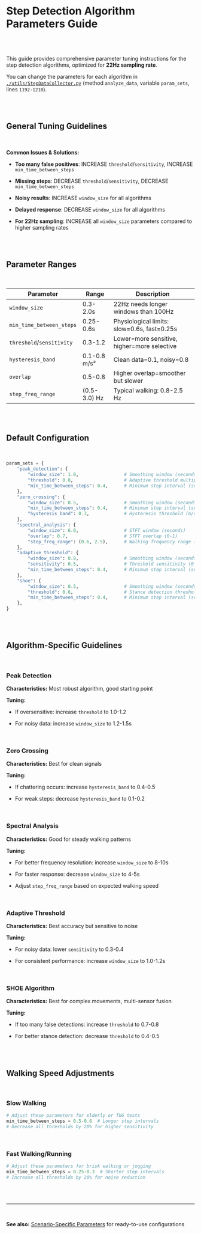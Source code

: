 # Step Detection Algorithm Parameters Guide

<br/><br/>

This guide provides comprehensive parameter tuning instructions for the step detection algorithms, optimized for **22Hz sampling rate**.

You can change the parameters for each algorithm in [`./utils/StepDataCollector.py`](./utils/StepDataCollector.py#L1192-L1218) (method `analyze_data`, variable `param_sets`, lines `1192-1218`).

<br/><br/>

## General Tuning Guidelines

<br/>

**Common Issues & Solutions:**

- **Too many false positives**: INCREASE `threshold`/`sensitivity`, INCREASE `min_time_between_steps`

- **Missing steps**: DECREASE `threshold`/`sensitivity`, DECREASE `min_time_between_steps`

- **Noisy results**: INCREASE `window_size` for all algorithms

- **Delayed response**: DECREASE `window_size` for all algorithms

- **For 22Hz sampling**: INCREASE all `window_size` parameters compared to higher sampling rates

<br/><br/>

## Parameter Ranges

<br/>

| Parameter                 | Range        | Description                                 |
| ------------------------- | ------------ | ------------------------------------------- |
| `window_size`             | 0.3-2.0s     | 22Hz needs longer windows than 100Hz        |
| `min_time_between_steps`  | 0.25-0.6s    | Physiological limits: slow=0.6s, fast=0.25s |
| `threshold`/`sensitivity` | 0.3-1.2      | Lower=more sensitive, higher=more selective |
| `hysteresis_band`         | 0.1-0.8 m/s² | Clean data=0.1, noisy=0.8                   |
| `overlap`                 | 0.5-0.8      | Higher overlap=smoother but slower          |
| `step_freq_range`         | (0.5-3.0) Hz | Typical walking: 0.8-2.5 Hz                 |

<br/><br/>

## Default Configuration

<br/>

```python
param_sets = {
    "peak_detection": {
        "window_size": 1.0,                 # Smoothing window (seconds)
        "threshold": 0.8,                   # Adaptive threshold multiplier
        "min_time_between_steps": 0.4,      # Minimum step interval (seconds)
    },
    "zero_crossing": {
        "window_size": 0.5,                 # Smoothing window (seconds)
        "min_time_between_steps": 0.4,      # Minimum step interval (seconds)
        "hysteresis_band": 0.3,             # Hysteresis threshold (m/s²)
    },
    "spectral_analysis": {
        "window_size": 6.0,                 # STFT window (seconds)
        "overlap": 0.7,                     # STFT overlap (0-1)
        "step_freq_range": (0.6, 2.5),      # Walking frequency range (Hz)
    },
    "adaptive_threshold": {
        "window_size": 0.8,                 # Smoothing window (seconds)
        "sensitivity": 0.5,                 # Threshold sensitivity (0-1)
        "min_time_between_steps": 0.4,      # Minimum step interval (seconds)
    },
    "shoe": {
        "window_size": 0.5,                 # Smoothing window (seconds)
        "threshold": 0.6,                   # Stance detection threshold
        "min_time_between_steps": 0.4,      # Minimum step interval (seconds)
    },
}
```

<br/><br/>

## Algorithm-Specific Guidelines

<br/>

### Peak Detection

**Characteristics:** Most robust algorithm, good starting point

**Tuning:**

- If oversensitive: increase `threshold` to 1.0-1.2

- For noisy data: increase `window_size` to 1.2-1.5s

<br/>

### Zero Crossing

**Characteristics:** Best for clean signals

**Tuning:**

- If chattering occurs: increase `hysteresis_band` to 0.4-0.5

- For weak steps: decrease `hysteresis_band` to 0.1-0.2

<br/>

### Spectral Analysis

**Characteristics:** Good for steady walking patterns

**Tuning:**

- For better frequency resolution: increase `window_size` to 8-10s

- For faster response: decrease `window_size` to 4-5s

- Adjust `step_freq_range` based on expected walking speed

<br/>

### Adaptive Threshold

**Characteristics:** Best accuracy but sensitive to noise

**Tuning:**

- For noisy data: lower `sensitivity` to 0.3-0.4

- For consistent performance: increase `window_size` to 1.0-1.2s

<br/>

### SHOE Algorithm

**Characteristics:** Best for complex movements, multi-sensor fusion

**Tuning:**

- If too many false detections: increase `threshold` to 0.7-0.8

- For better stance detection: decrease `threshold` to 0.4-0.5

<br/><br/>

## Walking Speed Adjustments

<br/>

### Slow Walking

```python
# Adjust these parameters for elderly or TUG tests
min_time_between_steps = 0.5-0.6  # Longer step intervals
# Decrease all thresholds by 20% for higher sensitivity
```

<br/>

### Fast Walking/Running

```python
# Adjust these parameters for brisk walking or jogging
min_time_between_steps = 0.25-0.3  # Shorter step intervals
# Increase all thresholds by 20% for noise reduction
```

<br/><br/>

---

<br/>

**See also:** [Scenario-Specific Parameters](SCENARIO_SPECIFIC_PARAMS.md) for ready-to-use configurations

<br/><br/>
